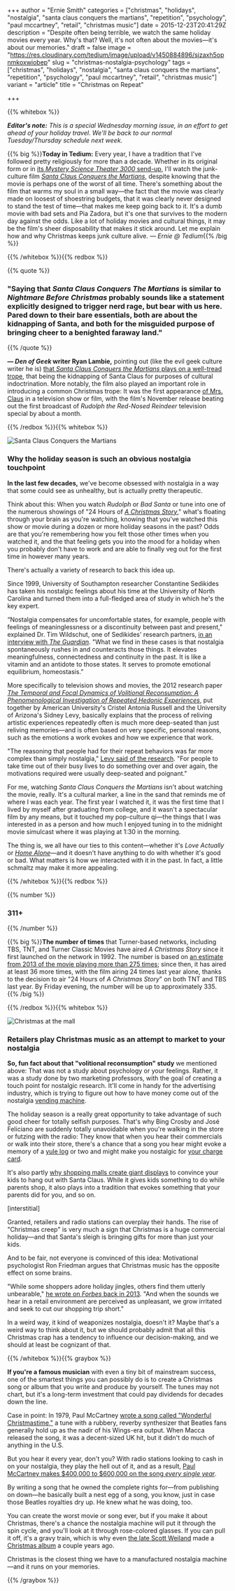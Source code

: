 +++
author = "Ernie Smith"
categories = ["christmas", "holidays", "nostalgia", "santa claus conquers the martians", "repetition", "psychology", "paul mccartney", "retail", "christmas music"]
date = 2015-12-23T20:41:29Z
description = "Despite often being terrible, we watch the same holiday movies every year. Why's that? Well, it's not often about the movies—it's about our memories."
draft = false
image = "https://res.cloudinary.com/tedium/image/upload/v1450884896/sjzaxh5opnmkoxwiobep"
slug = "christmas-nostalgia-psychology"
tags = ["christmas", "holidays", "nostalgia", "santa claus conquers the martians", "repetition", "psychology", "paul mccartney", "retail", "christmas music"]
variant = "article"
title = "Christmas on Repeat"

+++

{{% whitebox %}}

_**Editor's note:** This is a special Wednesday morning issue, in an effort to get ahead of your holiday travel. We'll be back to our normal Tuesday/Thursday schedule next week._

{{% big %}}**Today in Tedium:** Every year, I have a tradition that I've followed pretty religiously for more than a decade. Whether in its original form or in [its *Mystery Science Theater 3000* send-up](http://amzn.to/1JtvGSY), I'll watch the junk-culture film [*Santa Claus Conquers the Martians*](https://archive.org/details/santa_claus_conquers_the_martians_ipod), despite knowing that the movie is perhaps one of the worst of all time. There's something about the film that warms my soul in a small way—the fact that the movie was clearly made on loosest of shoestring budgets, that it was clearly never designed to stand the test of time—that makes me keep going back to it. It's a dumb movie with bad sets and Pia Zadora, but it's one that survives to the modern day against the odds. Like a lot of holiday movies and cultural things, it may be the film's sheer disposability that makes it stick around. Let me explain how and why Christmas keeps junk culture alive. *— Ernie @ Tedium*{{% /big %}}

{{% /whitebox %}}{{% redbox %}}

{{% quote %}}
### "Saying that *Santa Claus Conquers The Martians* is similar to *Nightmare Before Christmas* probably sounds like a statement explicitly designed to trigger nerd rage, but bear with us here. Pared down to their bare essentials, both are about the kidnapping of Santa, and both for the misguided purpose of bringing cheer to a benighted faraway land."
{{% /quote %}}

**— *Den of Geek* writer Ryan Lambie,** pointing out (like the evil geek culture writer he is) [that *Santa Claus Conquers the Martians* plays on a well-tread trope](http://www.denofgeek.us/movies/santa-claus-conquers-the-martians/38091/10-remarkable-things-santa-claus-conquers-the-martians), that being the kidnapping of Santa Claus for purposes of cultural indoctrination.  More notably, the film also played an important role in introducing a common Christmas trope: It was the first appearance [of Mrs. Claus](http://tvtropes.org/pmwiki/pmwiki.php/Main/MrsClaus) in a television show or film, with the film's November release beating out the first broadcast of *Rudolph the Red-Nosed Reindeer* television special by about a month.

{{% /redbox %}}{{% whitebox %}}

![Santa Claus Conquers the Martians](https://res.cloudinary.com/tedium/image/upload/v1450885162/l9h3ozxo4wsvxbdl1ejq.jpg)

### Why the holiday season is such an obvious nostalgia touchpoint

**In the last few decades,** we've become obsessed with nostalgia in a way that some could see as unhealthy, but is actually pretty therapeutic.

Think about this: When you watch *Rudolph* or *Bad Santa* or tune into one of the numerous showings of "24 Hours of [*A Christmas Story*](http://amzn.to/1Zos6CV)," what's floating through your brain as you're watching, knowing that you've watched this show or movie during a dozen or more holiday seasons in the past? Odds are that you're remembering how you felt those other times when you watched it, and the that feeling gets you into the mood for a holiday when you probably don't have to work and are able to finally veg out for the first time in however many years.

There's actually a variety of research to back this idea up.

Since 1999, University of Southampton researcher Constantine Sedikides has taken his nostalgic feelings about his time at the University of North Carolina and turned them into a full-fledged area of study in which he's the key expert.

“Nostalgia compensates for uncomfortable states, for example, people with feelings of meaninglessness or a discontinuity between past and present," explained Dr. Tim Wildschut, one of Sedikides' research partners, [in an interview with *The Guardian*](http://www.theguardian.com/society/2014/nov/09/look-back-in-joy-the-power-of-nostalgia). "What we find in these cases is that nostalgia spontaneously rushes in and counteracts those things. It elevates meaningfulness, connectedness and continuity in the past. It is like a vitamin and an antidote to those states. It serves to promote emotional equilibrium, homeostasis.”

More specifically to television shows and movies, the 2012 research paper [*The Temporal and Focal Dynamics of Volitional Reconsumption: A Phenomenological Investigation of Repeated Hedonic Experiences*](http://www.gwern.net/docs/culture/2012-russell.pdf), put together by American University's Cristel Antonia Russell and the University of Arizona's Sidney Levy, basically explains that the process of reliving artistic experiences repeatedly often is much more deep-seated than just reliving memories—and is often based on very specific, personal reasons, such as the emotions a work evokes and how we experience that work.

"The reasoning that people had for their repeat behaviors was far more complex than simply nostalgia," [Levy said of the research](http://www.sciencedaily.com/releases/2012/05/120529113300.htm). "For people to take time out of their busy lives to do something over and over again, the motivations required were usually deep-seated and poignant."

For me, watching *Santa Claus Conquers the Martians* isn't about watching the movie, really. It's a cultural marker, a line in the sand that reminds me of where I was each year. The first year I watched it, it was the first time that I lived by myself after graduating from college, and it wasn't a spectacular film by any means, but it touched my pop-culture qi—the things that I was interested in as a person and how much I enjoyed tuning in to the midnight movie simulcast where it was playing at 1:30 in the morning.

The thing is, we all have our ties to this content—whether it's *Love Actually* or [*Home Alone*](http://amzn.to/1YBhL49)—and it doesn't have anything to do with whether it's good or bad. What matters is how we interacted with it in the past. In fact, a little schmaltz may make it more appealing.

{{% /whitebox %}}{{% redbox %}}

{{% number %}}
### 311+
{{% /number %}}

{{% big %}}**The number of times** that Turner-based networks, including TBS, TNT, and Turner Classic Movies have aired *A Christmas Story* since it first launched on the network in 1992. The number is based on [an estimate from 2013 of the movie playing more than 275 times](http://tvbythenumbers.zap2it.com/2013/12/12/24-hours-of-a-christmas-story-returns-as-perennial-favorite-marks-30th-anniversary/); since then, it has aired at least 36 more times, with the film airing 24 times last year alone, thanks to the decision to air "24 Hours of *A Christmas Story*" on both TNT and TBS last year. By Friday evening, the number will be up to approximately 335.{{% /big %}}

{{% /redbox %}}{{% whitebox %}}

![Christmas at the mall](https://res.cloudinary.com/tedium/image/upload/v1450885240/fr74hcx5bnmvrw0xh6hf.jpg)

### Retailers play Christmas music as an attempt to market to your nostalgia

**So, fun fact about that "volitional reconsumption" study** we mentioned above: That was not a study about psychology or your feelings. Rather, it was a study done by two marketing professors, with the goal of creating a touch point for nostalgic research. It'll come in handy for the advertising industry, which is trying to figure out how to have money come out of the nostalgia [vending machine](http://tedium.co/2015/06/25/how-vending-machines-work/).

The holiday season is a really great opportunity to take advantage of such good cheer for totally selfish purposes. That's why Bing Crosby and José Feliciano are suddenly totally unavoidable when you're walking in the store or futzing with the radio: They know that when you hear their commercials or walk into their store, there's a chance that a song you hear might evoke a memory of a [yule log](https://www.youtube.com/watch?v=x6pJfg38qaU) or two and might make you nostalgic for [your charge card](http://tedium.co/2015/06/09/credit-card-history/).

It's also partly [why shopping malls create giant displays](http://associationsnow.com/2015/12/malls-hope-santa-gifts/) to convince your kids to hang out with Santa Claus. While it gives kids something to do while parents shop, it also plays into a tradition that evokes something that your parents did for you, and so on.

[interstitial]

Granted, retailers and radio stations can overplay their hands. The rise of "Christmas creep" is very much a sign that Christmas is a huge commercial holiday—and that Santa's sleigh is bringing gifts for more than just your kids.

And to be fair, not everyone is convinced of this idea: Motivational psychologist Ron Friedman argues that Christmas music has the opposite effect on some brains.

"While some shoppers adore holiday jingles, others find them utterly unbearable," [he wrote on *Forbes* back in 2013](http://www.forbes.com/sites/onmarketing/2013/12/19/does-christmas-music-make-us-buy-less/). "And when the sounds we hear in a retail environment are perceived as unpleasant, we grow irritated and seek to cut our shopping trip short."

In a weird way, it kind of weaponizes nostalgia, doesn't it? Maybe that's a weird way to think about it, but we should probably admit that all this Christmas crap has a tendency to influence our decision-making, and we should at least be cognizant of that.

{{% /whitebox %}}{{% graybox %}}

**If you're a famous musician** with even a tiny bit of mainstream success, one of the smartest things you can possibly do is to create a Christmas song or album that you write and produce by yourself. The tunes may not chart, but it's a long-term investment that could pay dividends for decades down the line.

Case in point: In 1979, Paul McCartney [wrote a song called "Wonderful Christmastime,"](https://www.youtube.com/watch?v=V9BZDpni56Y) a tune with a rubbery, reverby synthesizer that Beatles fans generally hold up as the nadir of his Wings-era output. When Macca released the song, it was a decent-sized UK hit, but it didn't do much of anything in the U.S.

But you hear it every year, don't you? With radio stations looking to cash in on your nostalgia, they play the hell out of it, and as a result, [Paul McCartney makes $400,000 to $600,000 on the song *every single year*](http://www.forbes.com/sites/zackomalleygreenburg/2010/12/23/paul-mccartney-continues-to-have-a-wonderful-financial-christmas-time/).

By writing a song that he owned the complete rights for—from publishing on down—he basically built a nest egg of a song, you know, just in case those Beatles royalties dry up. He knew what he was doing, too.

You can create the worst movie or song ever, but if you make it about Christmas, there's a chance the nostalgia machine will put it through the spin cycle, and you'll look at it through rose-colored glasses. If you can pull it off, it's a gravy train, which is why even [the late Scott Weiland](http://tedium.co/2015/12/08/scott-weiland-stone-temple-pilots-what-next/) made a [Christmas album](http://amzn.to/22pkjXG) a couple years ago.

Christmas is the closest thing we have to a manufactured nostalgia machine—and it runs on your memories.

{{% /graybox %}}